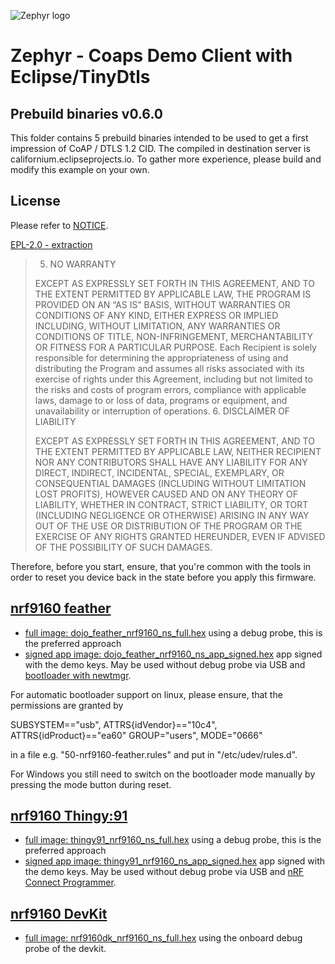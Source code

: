![Zephyr logo](https://github.com/zephyrproject-rtos/zephyr/raw/main/doc/_static/images/kite.png)

# Zephyr - Coaps Demo Client with Eclipse/TinyDtls

## Prebuild binaries v0.6.0

This folder contains 5 prebuild binaries intended to be used to get a first impression of CoAP / DTLS 1.2 CID. The compiled in destination server is californium.eclipseprojects.io. To gather more experience, please build and modify this example on your own.

## License

Please refer to [NOTICE](../NOTICE.md).

[EPL-2.0 - extraction](https://www.eclipse.org/legal/epl-2.0/)


> 5. NO WARRANTY
> 
> EXCEPT AS EXPRESSLY SET FORTH IN THIS AGREEMENT, AND TO THE EXTENT PERMITTED BY APPLICABLE LAW, THE PROGRAM IS PROVIDED ON AN “AS IS” BASIS, WITHOUT WARRANTIES OR CONDITIONS OF ANY KIND, EITHER EXPRESS OR IMPLIED INCLUDING, WITHOUT LIMITATION, ANY WARRANTIES OR CONDITIONS OF TITLE, NON-INFRINGEMENT, MERCHANTABILITY OR FITNESS FOR A PARTICULAR PURPOSE. Each Recipient is solely responsible for determining the appropriateness of using and distributing the Program and assumes all risks associated with its exercise of rights under this Agreement, including but not limited to the risks and costs of program errors, compliance with applicable laws, damage to or loss of data, programs or equipment, and unavailability or interruption of operations.
> 6. DISCLAIMER OF LIABILITY
> 
> EXCEPT AS EXPRESSLY SET FORTH IN THIS AGREEMENT, AND TO THE EXTENT PERMITTED BY APPLICABLE LAW, NEITHER RECIPIENT NOR ANY CONTRIBUTORS SHALL HAVE ANY LIABILITY FOR ANY DIRECT, INDIRECT, INCIDENTAL, SPECIAL, EXEMPLARY, OR CONSEQUENTIAL DAMAGES (INCLUDING WITHOUT LIMITATION LOST PROFITS), HOWEVER CAUSED AND ON ANY THEORY OF LIABILITY, WHETHER IN CONTRACT, STRICT LIABILITY, OR TORT (INCLUDING NEGLIGENCE OR OTHERWISE) ARISING IN ANY WAY OUT OF THE USE OR DISTRIBUTION OF THE PROGRAM OR THE EXERCISE OF ANY RIGHTS GRANTED HEREUNDER, EVEN IF ADVISED OF THE POSSIBILITY OF SUCH DAMAGES. 

Therefore, before you start, ensure, that you're common with the tools in order to reset you device back in the state before you apply this firmware.

## [nrf9160 feather](https://www.jaredwolff.com/store/nrf9160-feather/)

- [full image: dojo_feather_nrf9160_ns_full.hex](../../../raw/main/prebuild/dojo_feather_nrf9160_ns_full.hex) using a debug probe, this is the preferred approach
- [signed app image: dojo_feather_nrf9160_ns_app_signed.hex](../../../raw/main/prebuild/dojo_feather_nrf9160_ns_app_signed.hex) app signed with the demo keys. May be used without debug probe via USB and [bootloader with newtmgr](https://docs.jaredwolff.com/nrf9160-programming-and-debugging.html#bootloader-use).

For automatic bootloader support on linux, please ensure, that the permissions are granted by

   SUBSYSTEM=="usb", ATTRS{idVendor}=="10c4", ATTRS{idProduct}=="ea60" GROUP="users", MODE="0666"

in a file e.g. "50-nrf9160-feather.rules" and put in "/etc/udev/rules.d".

For Windows you still need to switch on the bootloader mode manually by pressing the mode button during reset. 

## [nrf9160 Thingy:91](https://www.nordicsemi.com/Products/Development-hardware/Nordic-Thingy-91)

- [full image: thingy91_nrf9160_ns_full.hex](../../../raw/main/prebuild/thingy91_nrf9160_ns_full.hex) using a debug probe, this is the preferred approach
- [signed app image: thingy91_nrf9160_ns_app_signed.hex](../../../raw/main/prebuild/thingy91_nrf9160_ns_app_signed.hex) app signed with the demo keys. May be used without debug probe via USB and [nRF Connect Programmer](https://infocenter.nordicsemi.com/index.jsp?topic=/struct_nrftools/struct/nrftools_nrfconnect.html).

## [nrf9160 DevKit](https://www.nordicsemi.com/Products/Development-hardware/nrf9160-dk)

- [full image: nrf9160dk_nrf9160_ns_full.hex](../../../raw/main/prebuild/nrf9160dk_nrf9160_ns_full.hex) using the onboard debug probe of the devkit.
